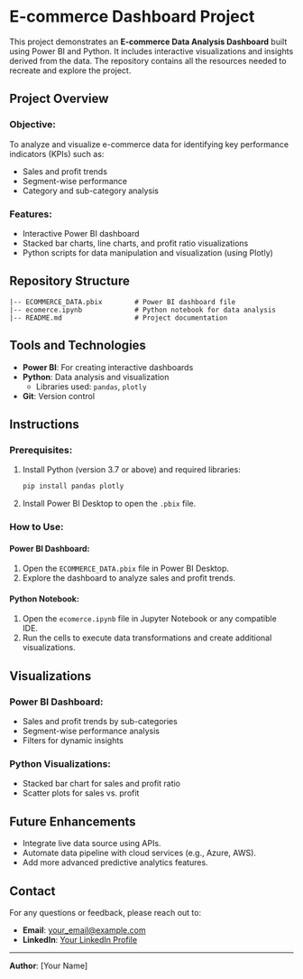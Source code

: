 # E-commerce Dashboard Project

This project demonstrates an **E-commerce Data Analysis Dashboard** built using Power BI and Python. It includes interactive visualizations and insights derived from the data. The repository contains all the resources needed to recreate and explore the project.

## Project Overview

### Objective:
To analyze and visualize e-commerce data for identifying key performance indicators (KPIs) such as:
- Sales and profit trends
- Segment-wise performance
- Category and sub-category analysis

### Features:
- Interactive Power BI dashboard
- Stacked bar charts, line charts, and profit ratio visualizations
- Python scripts for data manipulation and visualization (using Plotly)

## Repository Structure

```
|-- ECOMMERCE_DATA.pbix        # Power BI dashboard file
|-- ecomerce.ipynb             # Python notebook for data analysis
|-- README.md                  # Project documentation
```

## Tools and Technologies

- **Power BI**: For creating interactive dashboards
- **Python**: Data analysis and visualization
  - Libraries used: `pandas`, `plotly`
- **Git**: Version control

## Instructions

### Prerequisites:
1. Install Python (version 3.7 or above) and required libraries:
   ```bash
   pip install pandas plotly
   ```
2. Install Power BI Desktop to open the `.pbix` file.

### How to Use:
#### Power BI Dashboard:
1. Open the `ECOMMERCE_DATA.pbix` file in Power BI Desktop.
2. Explore the dashboard to analyze sales and profit trends.

#### Python Notebook:
1. Open the `ecomerce.ipynb` file in Jupyter Notebook or any compatible IDE.
2. Run the cells to execute data transformations and create additional visualizations.

## Visualizations

### Power BI Dashboard:
- Sales and profit trends by sub-categories
- Segment-wise performance analysis
- Filters for dynamic insights

### Python Visualizations:
- Stacked bar chart for sales and profit ratio
- Scatter plots for sales vs. profit

## Future Enhancements
- Integrate live data source using APIs.
- Automate data pipeline with cloud services (e.g., Azure, AWS).
- Add more advanced predictive analytics features.

## Contact
For any questions or feedback, please reach out to:
- **Email**: your_email@example.com
- **LinkedIn**: [Your LinkedIn Profile](https://linkedin.com/in/your-profile)

---

**Author**: [Your Name]

